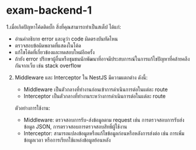 # exam-backend-1

1.เมื่อเกิดปัญหาโค้ดติดบั๊ก สิ่งที่คุณสามารถทำเป็นสเต็ป
ได้แก่:
  - อ่านคำอธิบาย error และดูว่า code ผิดตรงบันทัดไหน
  - ตรวจสอบข้อผิดพลาดที่แสดงในโค้ด 
  - แก้ไขโค้ดที่เกี่ยวข้องและทดสอบใหม่อีกครั้ง
  - ถ้ายัง error ปรึกษาผู้อื่นหรือชุมชนนักพัฒนาที่อาจมีประสบการณ์ในการแก้ไขปัญหาที่คล้ายคลึงกันจากเว็บ เช่น stack overflow

2. Middleware และ Interceptor ใน NestJS มีความแตกต่าง
   ดังนี้:
    - Middleware เป็นตัวกลางที่ทำงานก่อนเข้าการดำเนินการต่อในแต่ละ route
    - Interceptor เป็นตัวกลางที่ทำงานระหว่างการดำเนินการต่อในแต่ละ route

   ตัวอย่างการใช้งาน:
    - Middleware: ตรวจสอบการรับ-ส่งข้อมูลตาม request เช่น การตรวจสอบการรับส่งข้อมูล JSON, การตรวจสอบการตรวจสอบสิทธิ์ผู้ใช้งาน 
    - Interceptor: สามารถแปลงข้อมูลหรือแก้ไขข้อมูลก่อนหรือหลังการส่งต่อ เช่น การเพิ่มข้อมูลเวลา หรือการเรียกใช้แหล่งข้อมูลย้อนหลัง 
